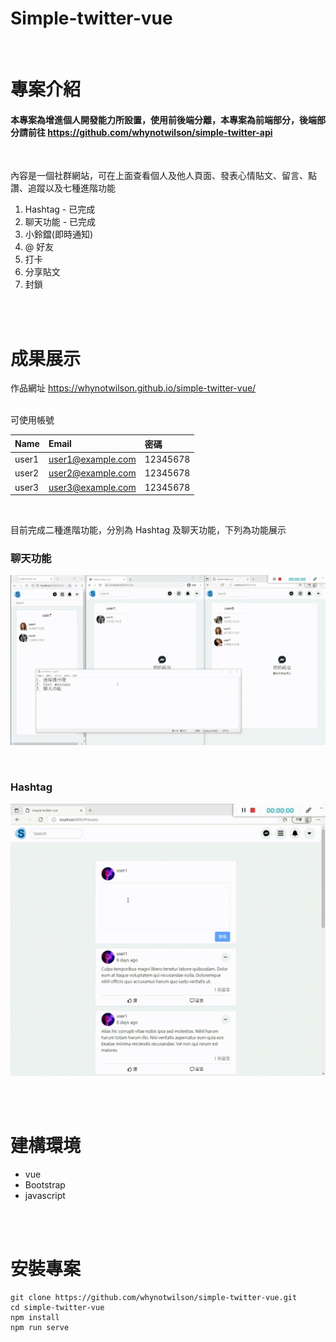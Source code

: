 # Simple-twitter-vue

<br/>

# 專案介紹

#### 本專案為增進個人開發能力所設置，使用前後端分離，本專案為前端部分，後端部分請前往 https://github.com/whynotwilson/simple-twitter-api

<br/>

內容是一個社群網站，可在上面查看個人及他人頁面、發表心情貼文、留言、點讚、追蹤以及七種進階功能

1.  Hashtag - 已完成
2.  聊天功能 - 已完成
3.  小鈴鐺(即時通知)
4.  @ 好友
5.  打卡
6.  分享貼文
7.  封鎖

<br/><br/>

# 成果展示

作品網址
https://whynotwilson.github.io/simple-twitter-vue/

<br/>
可使用帳號

| Name  | Email             | 密碼     |
| :---- | :---------------- | :------- |
| user1 | user1@example.com | 12345678 |
| user2 | user2@example.com | 12345678 |
| user3 | user3@example.com | 12345678 |

<br/>

目前完成二種進階功能，分別為 Hashtag 及聊天功能，下列為功能展示

### 聊天功能

![chat](/public/chat.gif)

<br/>

### Hashtag

![Hashtag](/public/hashtag.gif)

<br/><br/>

# 建構環境

- vue
- Bootstrap
- javascript

<br/><br/>

# 安裝專案

```
git clone https://github.com/whynotwilson/simple-twitter-vue.git
cd simple-twitter-vue
npm install
npm run serve
```
